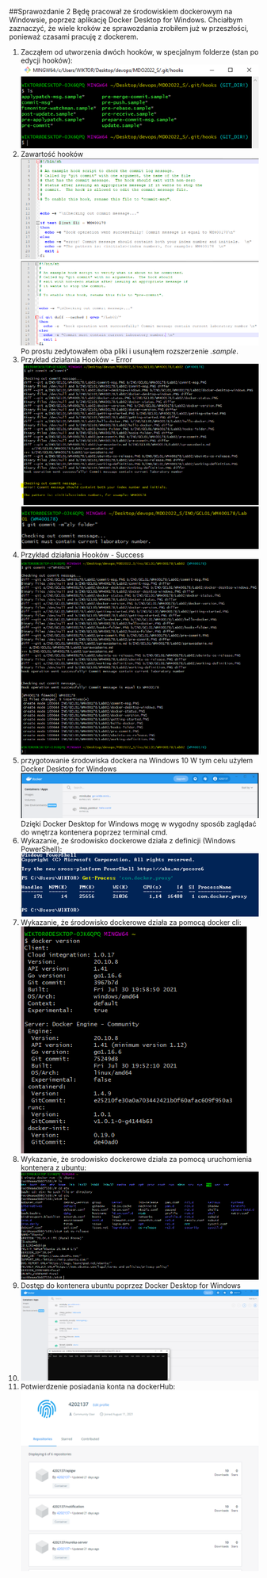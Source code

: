 ##Sprawozdanie 2
Będę pracował ze środowiskiem dockerowym na Windowsie, poprzez aplikację Docker Desktop for Windows. Chciałbym zaznaczyć, że wiele kroków ze sprawozdania zrobiłem już w przeszłości, ponieważ czasami pracuję z dockerem.
1. Zacząłem od utworzenia dwóch hooków, w specjalnym folderze (stan po edycji hooków):
   ![Alt text](hooks-folder.PNG?raw=true)
2. Zawartość hooków
   ![Alt text](commit-msg.PNG?raw=true)
   ![Alt text](pre-commit.PNG?raw=true)
Po prostu zedytowałem oba pliki i usunąłem rozszerzenie *.sample*.
3. Przykład działania Hooków - Error
   ![Alt text](commit-error.PNG?raw=true)
   ![Alt text](commit-error2.PNG?raw=true)
4. Przykład działania Hooków - Success
   ![Alt text](commit-success.PNG?raw=true)
5. przygotowanie środowiska dockera na Windows 10
   W tym celu użyłem Docker Desktop for Windows
   ![Alt text](docker-desktop-windows.PNG?raw=true)
   Dzięki Docker Desktop for Windows mogę w wygodny sposób zaglądać do wnętrza kontenera poprzez terminal cmd.
6. Wykazanie, że środowisko dockerowe działa z definicji (Windows PowerShell):
   ![Alt text](working-definition.PNG?raw=true)
7. Wykazanie, że środowisko dockerowe działa za pomocą docker cli:
   ![Alt text](docker-version.PNG?raw=true)
8. Wykazanie, że srodowisko dockerowe działa za pomocą uruchomienia kontenera z ubuntu:
   ![Alt text](ubuintu-os-release.PNG?raw=true)
9. Dostęp do kontenera ubuntu poprzez Docker Desktop for Windows
10. ![Alt text](terminal.PNG?raw=true)
11. Potwierdzenie posiadania konta na dockerHub:
    ![Alt text](dockerhub-account.PNG?raw=true)
